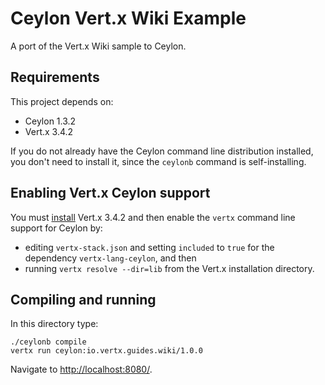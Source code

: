 # Ceylon Vert.x Wiki Example

A port of the Vert.x Wiki sample to Ceylon. 

## Requirements

This project depends on:

- Ceylon 1.3.2
- Vert.x 3.4.2

If you do not already have the Ceylon command line 
distribution installed, you don't need to install it, since
the `ceylonb` command is self-installing.

## Enabling Vert.x Ceylon support

You must [install](http://vertx.io/download/) Vert.x 3.4.2 
and then enable the `vertx` command line support for Ceylon
by:

- editing `vertx-stack.json` and setting `included` to `true` 
  for the dependency `vertx-lang-ceylon`, and then
- running `vertx resolve --dir=lib` from the Vert.x 
  installation directory.

## Compiling and running

In this directory type:

    ./ceylonb compile
    vertx run ceylon:io.vertx.guides.wiki/1.0.0

Navigate to <http://localhost:8080/>.